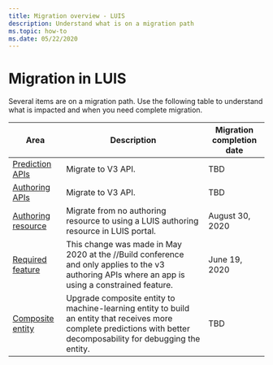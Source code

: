 ```yaml
---
title: Migration overview - LUIS
description: Understand what is on a migration path
ms.topic: how-to
ms.date: 05/22/2020
---
```


# Migration in LUIS

Several items are on a migration path. Use the following table to understand what is impacted and when you need complete migration.

|Area|Description|Migration completion date|
|--|--|--|
|[Prediction APIs](luis-migration-api-v3.md)|Migrate to V3 API.|TBD|
|[Authoring APIs](luis-migration-authoring-entities.md)|Migrate to V3 API.|TBD|
|[Authoring resource](luis-migration-authoring.md)|Migrate from no authoring resource to using a LUIS authoring resource in LUIS portal.|August 30, 2020 |
|[Required feature](luis-migration-authoring-entities.md#api-change-constraint-replaced-with-required-feature)|This change was made in May 2020 at the //Build conference and only applies to the v3 authoring APIs where an app is using a constrained feature.|June 19, 2020|
|[Composite entity](migrate-from-composite-entity.md)|Upgrade composite entity to machine-learning entity to build an entity that receives more complete predictions with better decomposability for debugging the entity.|TBD|
